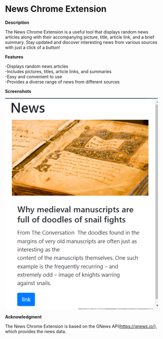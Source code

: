 # News Chrome Extension
     
**Description**      
  
The News Chrome Extension is a useful tool that displays random news articles along with their accompanying picture, title, article link, and a brief summary. Stay updated and discover interesting news from various sources with just a click of a button!  
  
**Features**  
  
-Displays random news articles  
-Includes pictures, titles, article links, and summaries  
-Easy and convenient to use  
-Provides a diverse range of news from different sources  

**Screenshots**  
  
![extension_img](ss.png) 
  
  
**Acknowledgment**  
  
The News Chrome Extension is based on the GNews API(https://gnews.io/), which provides the news data.  
